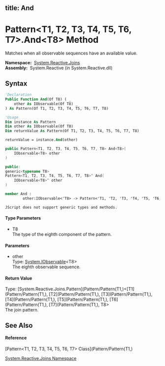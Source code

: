 title: And
---
# Pattern\<T1, T2, T3, T4, T5, T6, T7\>.And\<T8\> Method

Matches when all observable sequences have an available value.

**Namespace:**  [System.Reactive.Joins](System.Reactive.Joins/System.Reactive.Joins)  
**Assembly:**  System.Reactive (in System.Reactive.dll)

## Syntax

```vb
'Declaration
Public Function And(Of T8) ( _
    other As IObservable(Of T8) _
) As Pattern(Of T1, T2, T3, T4, T5, T6, T7, T8)
```

```vb
'Usage
Dim instance As Pattern
Dim other As IObservable(Of T8)
Dim returnValue As Pattern(Of T1, T2, T3, T4, T5, T6, T7, T8)

returnValue = instance.And(other)
```

```csharp
public Pattern<T1, T2, T3, T4, T5, T6, T7, T8> And<T8>(
    IObservable<T8> other
)
```

```c++
public:
generic<typename T8>
Pattern<T1, T2, T3, T4, T5, T6, T7, T8>^ And(
    IObservable<T8>^ other
)
```

```fsharp
member And : 
        other:IObservable<'T8> -> Pattern<'T1, 'T2, 'T3, 'T4, 'T5, 'T6, 'T7, 'T8> 
```

```jscript
JScript does not support generic types and methods.
```

#### Type Parameters

- T8  
  The type of the eighth component of the pattern.

#### Parameters

- other  
  Type: [System.IObservable](https://msdn.microsoft.com/en-us/library/Dd990377)\<T8\>  
  The eighth observable sequence.

#### Return Value

Type: [System.Reactive.Joins.Pattern](Pattern/Pattern(T1,)\<[T1](Pattern/Pattern(T1,), [T2](Pattern/Pattern(T1,), [T3](Pattern/Pattern(T1,), [T4](Pattern/Pattern(T1,), [T5](Pattern/Pattern(T1,), [T6](Pattern/Pattern(T1,), [T7](Pattern/Pattern(T1,), T8\>  
The join pattern.

## See Also

#### Reference

[Pattern\<T1, T2, T3, T4, T5, T6, T7\> Class](Pattern/Pattern(T1,)

[System.Reactive.Joins Namespace](System.Reactive.Joins/System.Reactive.Joins)
